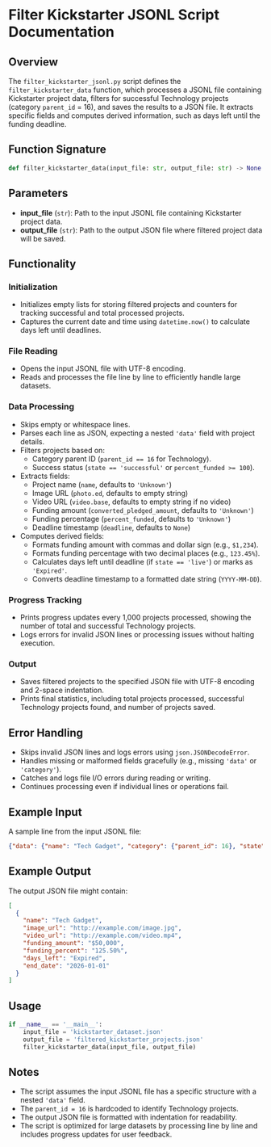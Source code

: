 # Filter Kickstarter JSONL Script Documentation

## Overview
The `filter_kickstarter_jsonl.py` script defines the `filter_kickstarter_data` function, which processes a JSONL file containing Kickstarter project data, filters for successful Technology projects (category `parent_id` = 16), and saves the results to a JSON file. It extracts specific fields and computes derived information, such as days left until the funding deadline.

## Function Signature
```python
def filter_kickstarter_data(input_file: str, output_file: str) -> None
```

## Parameters
- **input_file** (`str`): Path to the input JSONL file containing Kickstarter project data.
- **output_file** (`str`): Path to the output JSON file where filtered project data will be saved.

## Functionality
### Initialization
- Initializes empty lists for storing filtered projects and counters for tracking successful and total processed projects.
- Captures the current date and time using `datetime.now()` to calculate days left until deadlines.

### File Reading
- Opens the input JSONL file with UTF-8 encoding.
- Reads and processes the file line by line to efficiently handle large datasets.

### Data Processing
- Skips empty or whitespace lines.
- Parses each line as JSON, expecting a nested `'data'` field with project details.
- Filters projects based on:
  - Category parent ID (`parent_id == 16` for Technology).
  - Success status (`state == 'successful'` or `percent_funded >= 100`).
- Extracts fields:
  - Project name (`name`, defaults to `'Unknown'`)
  - Image URL (`photo.ed`, defaults to empty string)
  - Video URL (`video.base`, defaults to empty string if no video)
  - Funding amount (`converted_pledged_amount`, defaults to `'Unknown'`)
  - Funding percentage (`percent_funded`, defaults to `'Unknown'`)
  - Deadline timestamp (`deadline`, defaults to `None`)
- Computes derived fields:
  - Formats funding amount with commas and dollar sign (e.g., `$1,234`).
  - Formats funding percentage with two decimal places (e.g., `123.45%`).
  - Calculates days left until deadline (if `state == 'live'`) or marks as `'Expired'`.
  - Converts deadline timestamp to a formatted date string (`YYYY-MM-DD`).

### Progress Tracking
- Prints progress updates every 1,000 projects processed, showing the number of total and successful Technology projects.
- Logs errors for invalid JSON lines or processing issues without halting execution.

### Output
- Saves filtered projects to the specified JSON file with UTF-8 encoding and 2-space indentation.
- Prints final statistics, including total projects processed, successful Technology projects found, and number of projects saved.

## Error Handling
- Skips invalid JSON lines and logs errors using `json.JSONDecodeError`.
- Handles missing or malformed fields gracefully (e.g., missing `'data'` or `'category'`).
- Catches and logs file I/O errors during reading or writing.
- Continues processing even if individual lines or operations fail.

## Example Input
A sample line from the input JSONL file:
```json
{"data": {"name": "Tech Gadget", "category": {"parent_id": 16}, "state": "successful", "photo": {"ed": "http://example.com/image.jpg"}, "video": {"base": "http://example.com/video.mp4"}, "converted_pledged_amount": 50000, "percent_funded": 125.5, "deadline": 1767225600}}
```

## Example Output
The output JSON file might contain:
```json
[
  {
    "name": "Tech Gadget",
    "image_url": "http://example.com/image.jpg",
    "video_url": "http://example.com/video.mp4",
    "funding_amount": "$50,000",
    "funding_percent": "125.50%",
    "days_left": "Expired",
    "end_date": "2026-01-01"
  }
]
```

## Usage
```python
if __name__ == '__main__':
    input_file = 'kickstarter_dataset.json'
    output_file = 'filtered_kickstarter_projects.json'
    filter_kickstarter_data(input_file, output_file)
```

## Notes
- The script assumes the input JSONL file has a specific structure with a nested `'data'` field.
- The `parent_id = 16` is hardcoded to identify Technology projects.
- The output JSON file is formatted with indentation for readability.
- The script is optimized for large datasets by processing line by line and includes progress updates for user feedback.